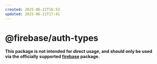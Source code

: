 ```yaml
---
created: 2025-06-21T16:53
updated: 2025-06-21T17:41
---
```

# @firebase/auth-types

**This package is not intended for direct usage, and should only be used via the officially supported [firebase](https://www.npmjs.com/package/firebase) package.**

